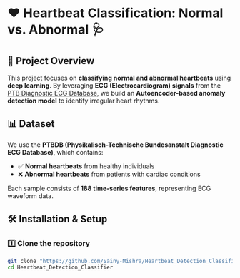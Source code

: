 # ❤️ Heartbeat Classification: Normal vs. Abnormal 🩺  

## 🚀 Project Overview  
This project focuses on **classifying normal and abnormal heartbeats** using **deep learning**. By leveraging **ECG (Electrocardiogram) signals** from the [PTB Diagnostic ECG Database](https://www.kaggle.com/datasets/shayanfazeli/heartbeat), we build an **Autoencoder-based anomaly detection model** to identify irregular heart rhythms.  

## 📊 Dataset  
We use the **PTBDB (Physikalisch-Technische Bundesanstalt Diagnostic ECG Database)**, which contains:  
- ✅ **Normal heartbeats** from healthy individuals  
- ❌ **Abnormal heartbeats** from patients with cardiac conditions  

Each sample consists of **188 time-series features**, representing ECG waveform data.  

## 🛠️ Installation & Setup  
### 1️⃣ **Clone the repository**  
```bash
git clone "https://github.com/Sainy-Mishra/Heartbeat_Detection_Classifier.git"
cd Heartbeat_Detection_Classifier
